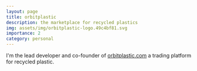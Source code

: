 ```yaml
---
layout: page
title: orbitplastic
description: the marketplace for recycled plastics
img: assets/img/orbitplastic-logo.49c4bf81.svg
importance: 2
category: personal
---
```


I'm the lead developer and co-founder of [orbitplastic.com](https://orbitplastic.com) a trading platform for recycled plastic.
